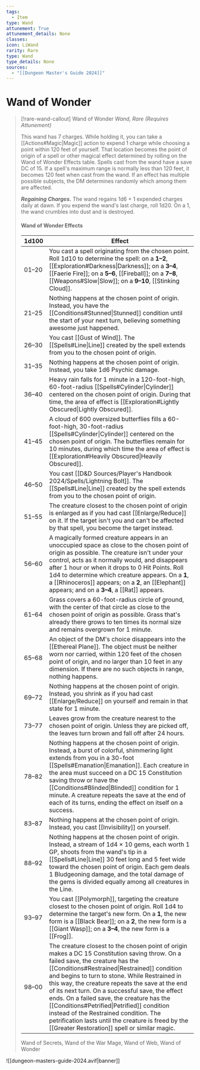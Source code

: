 ```yaml
---
tags:
  - Item
type: Wand
attunement: True
attunement_details: None
classes:
icon: LiWand
rarity: Rare
type: Wand
type_details: None
sources: 
  - "[[Dungeon Master's Guide 2024]]"
---
```

# Wand of Wonder
>[!rare-wand-callout] Wand of Wonder
>_Wand, Rare (Requires Attunement)_
>
>This wand has 7 charges. While holding it, you can take a [[Actions#Magic\|Magic]] action to expend 1 charge while choosing a point within 120 feet of yourself. That location becomes the point of origin of a spell or other magical effect determined by rolling on the Wand of Wonder Effects table. Spells cast from the wand have a save DC of 15. If a spell's maximum range is normally less than 120 feet, it becomes 120 feet when cast from the wand. If an effect has multiple possible subjects, the DM determines randomly which among them are affected.
>
>**_Regaining Charges._** The wand regains 1d6 + 1 expended charges daily at dawn. If you expend the wand's last charge, roll 1d20. On a 1, the wand crumbles into dust and is destroyed.
>
>#### Wand of Wonder Effects
>|1d100|Effect|
>|---|---|
>|01–20|You cast a spell originating from the chosen point. Roll 1d10 to determine the spell: on a **1–2**, [[Exploration#Darkness\|Darkness]]; on a **3–4**, [[Faerie Fire]]; on a **5–6**, [[Fireball]]; on a **7–8**, [[Weapons#Slow\|Slow]]; on a **9–10**, [[Stinking Cloud]].|
>|21–25|Nothing happens at the chosen point of origin. Instead, you have the [[Conditions#Stunned\|Stunned]] condition until the start of your next turn, believing something awesome just happened.|
>|26–30|You cast [[Gust of Wind]]. The [[Spells#Line\|Line]] created by the spell extends from you to the chosen point of origin.|
>|31–35|Nothing happens at the chosen point of origin. Instead, you take 1d6 Psychic damage.|
>|36–40|Heavy rain falls for 1 minute in a 120-foot-high, 60-foot-radius [[Spells#Cylinder\|Cylinder]] centered on the chosen point of origin. During that time, the area of effect is [[Exploration#Lightly Obscured\|Lightly Obscured]].|
>|41–45|A cloud of 600 oversized butterflies fills a 60-foot-high, 30-foot-radius [[Spells#Cylinder\|Cylinder]] centered on the chosen point of origin. The butterflies remain for 10 minutes, during which time the area of effect is [[Exploration#Heavily Obscured\|Heavily Obscured]].|
>|46–50|You cast [[D&D Sources/Player's Handbook 2024/Spells/Lightning Bolt]]. The [[Spells#Line\|Line]] created by the spell extends from you to the chosen point of origin.|
>|51–55|The creature closest to the chosen point of origin is enlarged as if you had cast [[Enlarge/Reduce]] on it. If the target isn't you and can't be affected by that spell, you become the target instead.|
>|56–60|A magically formed creature appears in an unoccupied space as close to the chosen point of origin as possible. The creature isn't under your control, acts as it normally would, and disappears after 1 hour or when it drops to 0 Hit Points. Roll 1d4 to determine which creature appears. On a **1**, a [[Rhinoceros]] appears; on a **2**, an [[Elephant]] appears; and on a **3–4**, a [[Rat]] appears.|
>|61–64|Grass covers a 60-foot-radius circle of ground, with the center of that circle as close to the chosen point of origin as possible. Grass that's already there grows to ten times its normal size and remains overgrown for 1 minute.|
>|65–68|An object of the DM's choice disappears into the [[Ethereal Plane]]. The object must be neither worn nor carried, within 120 feet of the chosen point of origin, and no larger than 10 feet in any dimension. If there are no such objects in range, nothing happens.|
>|69–72|Nothing happens at the chosen point of origin. Instead, you shrink as if you had cast [[Enlarge/Reduce]] on yourself and remain in that state for 1 minute.|
>|73–77|Leaves grow from the creature nearest to the chosen point of origin. Unless they are picked off, the leaves turn brown and fall off after 24 hours.|
>|78–82|Nothing happens at the chosen point of origin. Instead, a burst of colorful, shimmering light extends from you in a 30-foot [[Spells#Emanation\|Emanation]]. Each creature in the area must succeed on a DC 15 Constitution saving throw or have the [[Conditions#Blinded\|Blinded]] condition for 1 minute. A creature repeats the save at the end of each of its turns, ending the effect on itself on a success.|
>|83–87|Nothing happens at the chosen point of origin. Instead, you cast [[Invisibility]] on yourself.|
>|88–92|Nothing happens at the chosen point of origin. Instead, a stream of 1d4 × 10 gems, each worth 1 GP, shoots from the wand's tip in a [[Spells#Line\|Line]] 30 feet long and 5 feet wide toward the chosen point of origin. Each gem deals 1 Bludgeoning damage, and the total damage of the gems is divided equally among all creatures in the Line.|
>|93–97|You cast [[Polymorph]], targeting the creature closest to the chosen point of origin. Roll 1d4 to determine the target's new form. On a **1**, the new form is a [[Black Bear]]; on a **2**, the new form is a [[Giant Wasp]]; on a **3–4**, the new form is a [[Frog]].|
>|98–00|The creature closest to the chosen point of origin makes a DC 15 Constitution saving throw. On a failed save, the creature has the [[Conditions#Restrained\|Restrained]] condition and begins to turn to stone. While Restrained in this way, the creature repeats the save at the end of its next turn. On a successful save, the effect ends. On a failed save, the creature has the [[Conditions#Petrified\|Petrified]] condition instead of the Restrained condition. The petrification lasts until the creature is freed by the [[Greater Restoration]] spell or similar magic.|
>
>
>Wand of Secrets, Wand of the War Mage, Wand of Web, Wand of Wonder
>


![[dungeon-masters-guide-2024.avif|banner]]